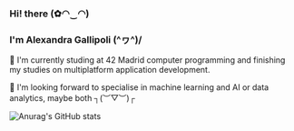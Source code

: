 ### Hi! there (✿◠‿◠)
### I'm Alexandra Gallipoli \(^ヮ^)/

🌱 I'm currently studing at 42 Madrid computer programming and finishing my studies on multiplatform application development.

💫 I'm looking forward to specialise in machine learning and AI or data analytics, maybe both 	┐(︶▽︶)┌
          
![Anurag's GitHub stats](https://github-readme-stats.vercel.app/api?username=agallipo&show_icons=true&theme=radical)
<!--
**agallipo/agallipo** is a ✨ _special_ ✨ repository because its `README.md` (this file) appears on your GitHub profile.

Here are some ideas to get you started:

- 🔭 I’m currently working on ...
- 🌱 I’m currently learning ...
- 👯 I’m looking to collaborate on ...
- 🤔 I’m looking for help with ...
- 💬 Ask me about ...
- 📫 How to reach me: ...
- 😄 Pronouns: ...
- ⚡ Fun fact: ...
📫 How to reach me: 
          www.linkedin.com/in/agallipo
-->
